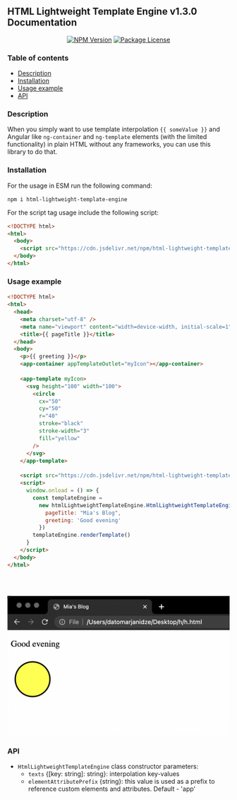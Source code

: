 ## HTML Lightweight Template Engine v1.3.0 Documentation

<p align="center">
  <a href="https://www.npmjs.com/package/html-lightweight-template-engine" target="_blank"><img src="https://img.shields.io/npm/v/html-lightweight-template-engine.svg" alt="NPM Version" /></a>
  <a href="https://www.npmjs.com/package/html-lightweight-template-engine" target="_blank"><img src="https://img.shields.io/npm/l/html-lightweight-template-engine.svg" alt="Package License" /></a>
</p>

### Table of contents

- [Description](#Description)
- [Installation](#Installation)
- [Usage example](#Usage-example)
- [API](#API)

### Description

When you simply want to use template interpolation `{{ someValue }}` and
Angular like `ng-container` and `ng-template` elements (with the limited
functionality) in plain HTML without any frameworks, you can use this
library to do that.

### Installation

For the usage in ESM run the following command:

```console
npm i html-lightweight-template-engine
```

For the script tag usage include the following script:

```html
<!DOCTYPE html>
<html>
  <body>
    <script src="https://cdn.jsdelivr.net/npm/html-lightweight-template-engine@1.3.0/dist/html-lightweight-template-engine.min.js"></script>
  </body>
</html>
```

### Usage example

```html
<!DOCTYPE html>
<html>
  <head>
    <meta charset="utf-8" />
    <meta name="viewport" content="width=device-width, initial-scale=1" />
    <title>{{ pageTitle }}</title>
  </head>
  <body>
    <p>{{ greeting }}</p>
    <app-container appTemplateOutlet="myIcon"></app-container>

    <app-template myIcon>
      <svg height="100" width="100">
        <circle
          cx="50"
          cy="50"
          r="40"
          stroke="black"
          stroke-width="3"
          fill="yellow"
        />
      </svg>
    </app-template>

    <script src="https://cdn.jsdelivr.net/npm/html-lightweight-template-engine@1.3.0/dist/html-lightweight-template-engine.min.js"></script>
    <script>
      window.onload = () => {
        const templateEngine =
          new htmlLightweightTemplateEngine.HtmlLightweightTemplateEngine({
            pageTitle: "Mia's Blog",
            greeting: 'Good evening'
          })
        templateEngine.renderTemplate()
      }
    </script>
  </body>
</html>
```

<br>
<br>

![Example](https://github.com/datomarjanidze/html-lightweight-template-engine/blob/main/example.png?raw=true)

### API

- `HtmlLightweightTemplateEngine` class constructor parameters:
  - `texts` {[key: string]: string}: interpolation key-values
  - `elementAttributePrefix` {string}: this value is used as a prefix to reference custom elements and attributes. Default - 'app'

